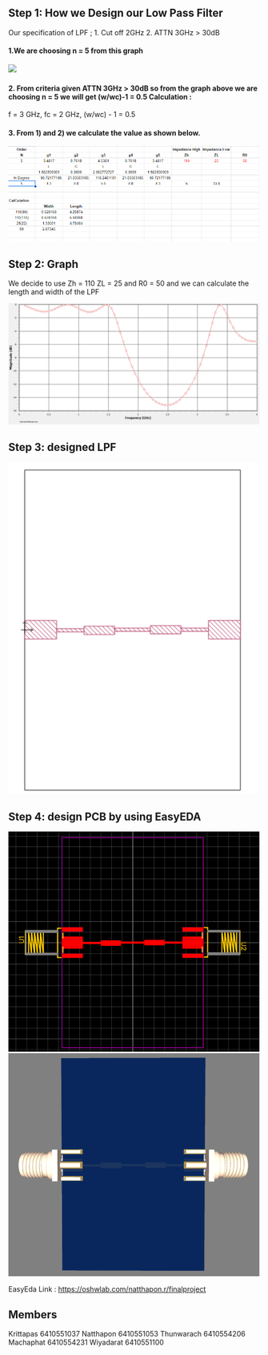 ## Step 1: How we Design our Low Pass Filter

Our specification of LPF ;  	1. Cut off 2GHz
2. ATTN 3GHz > 30dB
#### 1.We are choosing n = 5 from this graph

<img width="502" src="image077777777.png">
 

#### 2. From criteria given ATTN 3GHz > 30dB so from the graph above we are choosing n = 5 we will get (w/wc)-1 = 0.5 Calculation :
f = 3 GHz, fc = 2 GHz, (w/wc) - 1 = 0.5	

#### 3. From 1) and 2) we calculate the value as shown below.
<img width="502" src="image8888888.png">
 

## Step 2: Graph
We decide to use Zh = 110 ZL = 25 and R0 = 50 and we can calculate the length and width of the LPF 

<img width="502" src="project555555556666666.png">




## Step 3: designed LPF

<img width="502" src="sonnetboard.png">



## Step 4: design PCB by using EasyEDA

<img width="502" src="2dpicture.png">

<img width="502" src="3dpicture.png">



EasyEda Link : https://oshwlab.com/natthapon.r/finalproject

## Members
Krittapas 6410551037
Natthapon 6410551053
Thunwarach 6410554206
Machaphat 6410554231
Wiyadarat 6410551100
